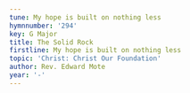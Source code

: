 ```yaml
---
tune: My hope is built on nothing less
hymnnumber: '294'
key: G Major
title: The Solid Rock
firstline: My hope is built on nothing less
topic: 'Christ: Christ Our Foundation'
author: Rev. Edward Mote
year: '-'
---
```

